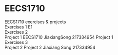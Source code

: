 # EECS1710
EECS1710 exercises & projects  
Exercises 1 E1  
Exercises 2  
Project 1 EECS1710 JiaxiangSong 217334954 Project 1  
Exercises 3  
Project 2 Project 2 Jiaxiang Song 217334954    
